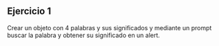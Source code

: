 ## Ejercicio 1

Crear un objeto con 4 palabras y sus significados y mediante un prompt buscar la palabra y obtener su significado en un alert.
